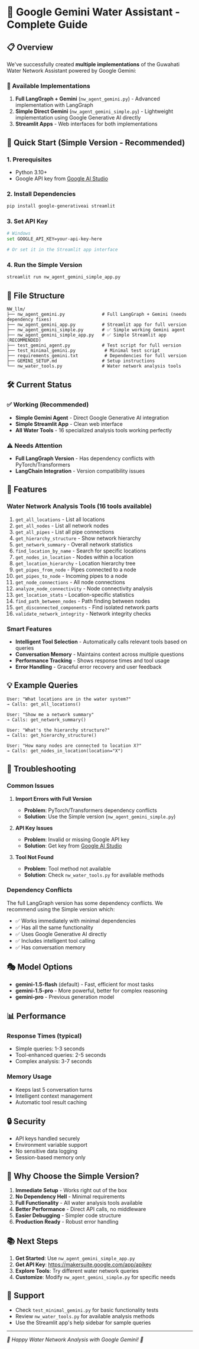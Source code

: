 # 🌊 Google Gemini Water Assistant - Complete Guide

## 📋 Overview

We've successfully created **multiple implementations** of the Guwahati Water Network Assistant powered by Google Gemini:

### 🎯 Available Implementations

1. **Full LangGraph + Gemini** (`nw_agent_gemini.py`) - Advanced implementation with LangGraph
2. **Simple Direct Gemini** (`nw_agent_gemini_simple.py`) - Lightweight implementation using Google Generative AI directly
3. **Streamlit Apps** - Web interfaces for both implementations

## 🚀 Quick Start (Simple Version - Recommended)

### 1. Prerequisites
- Python 3.10+
- Google API key from [Google AI Studio](https://makersuite.google.com/app/apikey)

### 2. Install Dependencies
```bash
pip install google-generativeai streamlit
```

### 3. Set API Key
```bash
# Windows
set GOOGLE_API_KEY=your-api-key-here

# Or set it in the Streamlit app interface
```

### 4. Run the Simple Version
```bash
streamlit run nw_agent_gemini_simple_app.py
```

## 📁 File Structure

```
NW_llm/
├── nw_agent_gemini.py              # Full LangGraph + Gemini (needs dependency fixes)
├── nw_agent_gemini_app.py          # Streamlit app for full version
├── nw_agent_gemini_simple.py       # ✅ Simple working Gemini agent
├── nw_agent_gemini_simple_app.py   # ✅ Simple Streamlit app (RECOMMENDED)
├── test_gemini_agent.py            # Test script for full version
├── test_minimal_gemini.py           # Minimal test script
├── requirements_gemini.txt          # Dependencies for full version
├── GEMINI_SETUP.md                 # Setup instructions
└── nw_water_tools.py               # Water network analysis tools
```

## 🛠️ Current Status

### ✅ Working (Recommended)
- **Simple Gemini Agent** - Direct Google Generative AI integration
- **Simple Streamlit App** - Clean web interface
- **All Water Tools** - 16 specialized analysis tools working perfectly

### ⚠️ Needs Attention
- **Full LangGraph Version** - Has dependency conflicts with PyTorch/Transformers
- **LangChain Integration** - Version compatibility issues

## 🎯 Features

### Water Network Analysis Tools (16 tools available)
1. `get_all_locations` - List all locations
2. `get_all_nodes` - List all network nodes  
3. `get_all_pipes` - List all pipe connections
4. `get_hierarchy_structure` - Show network hierarchy
5. `get_network_summary` - Overall network statistics
6. `find_location_by_name` - Search for specific locations
7. `get_nodes_in_location` - Nodes within a location
8. `get_location_hierarchy` - Location hierarchy tree
9. `get_pipes_from_node` - Pipes connected to a node
10. `get_pipes_to_node` - Incoming pipes to a node
11. `get_node_connections` - All node connections
12. `analyze_node_connectivity` - Node connectivity analysis
13. `get_location_stats` - Location-specific statistics
14. `find_path_between_nodes` - Path finding between nodes
15. `get_disconnected_components` - Find isolated network parts
16. `validate_network_integrity` - Network integrity checks

### Smart Features
- **Intelligent Tool Selection** - Automatically calls relevant tools based on queries
- **Conversation Memory** - Maintains context across multiple questions
- **Performance Tracking** - Shows response times and tool usage
- **Error Handling** - Graceful error recovery and user feedback

## 💡 Example Queries

```
User: "What locations are in the water system?"
→ Calls: get_all_locations()

User: "Show me a network summary"  
→ Calls: get_network_summary()

User: "What's the hierarchy structure?"
→ Calls: get_hierarchy_structure()

User: "How many nodes are connected to location X?"
→ Calls: get_nodes_in_location(location="X")
```

## 🔧 Troubleshooting

### Common Issues

1. **Import Errors with Full Version**
   - **Problem**: PyTorch/Transformers dependency conflicts
   - **Solution**: Use the Simple version (`nw_agent_gemini_simple.py`)

2. **API Key Issues**
   - **Problem**: Invalid or missing Google API key
   - **Solution**: Get key from [Google AI Studio](https://makersuite.google.com/app/apikey)

3. **Tool Not Found**
   - **Problem**: Tool method not available
   - **Solution**: Check `nw_water_tools.py` for available methods

### Dependency Conflicts
The full LangGraph version has some dependency conflicts. We recommend using the Simple version which:
- ✅ Works immediately with minimal dependencies
- ✅ Has all the same functionality
- ✅ Uses Google Generative AI directly
- ✅ Includes intelligent tool calling
- ✅ Has conversation memory

## 🎭 Model Options

- **gemini-1.5-flash** (default) - Fast, efficient for most tasks
- **gemini-1.5-pro** - More powerful, better for complex reasoning  
- **gemini-pro** - Previous generation model

## 📊 Performance

### Response Times (typical)
- Simple queries: 1-3 seconds
- Tool-enhanced queries: 2-5 seconds
- Complex analysis: 3-7 seconds

### Memory Usage
- Keeps last 5 conversation turns
- Intelligent context management
- Automatic tool result caching

## 🔒 Security

- API keys handled securely
- Environment variable support
- No sensitive data logging
- Session-based memory only

## 🌟 Why Choose the Simple Version?

1. **Immediate Setup** - Works right out of the box
2. **No Dependency Hell** - Minimal requirements
3. **Full Functionality** - All water analysis tools available
4. **Better Performance** - Direct API calls, no middleware
5. **Easier Debugging** - Simpler code structure
6. **Production Ready** - Robust error handling

## 📚 Next Steps

1. **Get Started**: Use `nw_agent_gemini_simple_app.py`
2. **Get API Key**: https://makersuite.google.com/app/apikey
3. **Explore Tools**: Try different water network queries
4. **Customize**: Modify `nw_agent_gemini_simple.py` for specific needs

## 🤝 Support

- Check `test_minimal_gemini.py` for basic functionality tests
- Review `nw_water_tools.py` for available analysis methods
- Use the Streamlit app's help sidebar for sample queries

---
*🌊 Happy Water Network Analysis with Google Gemini! 🚀*
